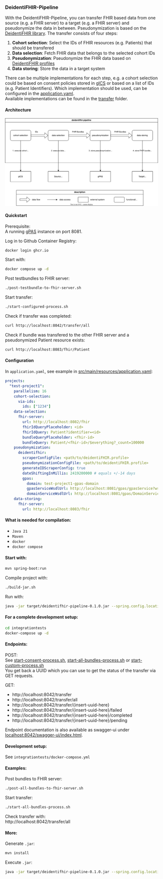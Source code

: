 ### DeidentiFHIR-Pipeline
With the DeidentiFHIR-Pipeline, you can transfer FHIR based data from one source (e.g. a FHIR server) to a target 
(e.g. a FHIR server) and pseudonymize the data in between. Pseudonymization is based on the 
[DeidentiFHIR library](https://github.com/UMEssen/DeidentiFHIR). 
The transfer consists of four steps:
1. **Cohort selection**: Select the IDs of FHIR resources (e.g. Patients) that should be transfered
2. **Data selection**: Fetch FHIR data that belongs to the selected cohort IDs
3. **Pseudonymization**: Pseudonymize the FHIR data based on [DeidentiFHIR profiles](https://github.com/UMEssen/DeidentiFHIR)
4. **Data storing**: Store the data in a target system

There can be multiple implementations for each step, e.g. a cohort selection could be based on consent policies stored 
in [gICS](https://www.ths-greifswald.de/forscher/gics/) or based on a list of IDs (e.g. Patient Identifiers). 
Which implementation should be used, can be configured in the [application.yaml](./src/main/resources/application.yaml).  
Available implementations can be found in the [transfer](./src/main/java/de/ume/deidentifhirpipeline/transfer/) folder. 

#### Architecture
![](./architecture.svg)

#### Quickstart
Prerequisite:  
A running [gPAS](https://www.ths-greifswald.de/forscher/gpas/) instance on port 8081. 

Log in to Github Container Registry:
```bash
docker login ghcr.io
```
Start with: 
```bash 
docker compose up -d
```
Post testbundles to FHIR server:
```bash
./post-testbundle-to-fhir-server.sh
```
Start transfer: 
```bash
./start-configured-process.sh
```
Check if transfer was completed: 
```bash
curl http://localhost:8042/transfer/all
```
Check if bundle was transfered to the other FHIR server and a pseudonymized Patient resource exists: 
```bash
curl http://localhost:8083/fhir/Patient
```

#### Configuration
In `application.yaml`, see example in [src/main/resources/application.yaml](./src/main/resources/application.yaml):
```yaml
projects:
  "test-project1":
    parallelism: 16
    cohort-selection:
      via-ids:
        ids: ["1234"]
    data-selection:
      fhir-server:
        url: http://localhost:8082/fhir
        fhirIdQueryPlaceholder: <id>
        fhirIdQuery: Patient?identifier=<id>
        bundleQueryPlaceholder: <fhir-id>
        bundleQuery: Patient/<fhir-id>/$everything?_count=100000
    pseudonymization:
      deidentifhir:
        scraperConfigFile: <path/to/deidentiFHIR.profile>
        pseudonymizationConfigFile: <path/to/deidentiFHIR.profile>
        generateIDScraperConfig: true
        dateShiftingInMillis: 2419200000 # equals +/-14 days
        gpas:
          domain: test-project1-gpas-domain
          gpasServiceWsdlUrl: http://localhost:8081/gpas/gpasService?wsdl
          domainServiceWsdlUrl: http://localhost:8081/gpas/DomainService?wsdl
    data-storing:
      fhir-server:
        url: http://localhost:8083/fhir
```

#### What is needed for compilation: 
- `Java 21`
- `Maven`
- `docker`
- `docker compose`

#### Start with: 
```bash
mvn spring-boot:run
```

Compile project with:
```bash 
./build-jar.sh
```
Run with:
```bash
java -jar target/deidentifhir-pipeline-0.1.0.jar --spring.config.location=src/main/resources/application.yaml
```

#### For a complete development setup:
```bash 
cd integrationtests
docker-compose up -d
```

#### Endpoints:

POST:  
See [start-consent-process.sh](./start-consent-process.sh), 
[start-all-bundles-process.sh](./start-all-bundles-process.sh) or 
[start-custom-process.sh](./start-custom-process.sh)  
You get back a UUID which you can use to get the status of the transfer via GET requests.

GET:
- http://localhost:8042/transfer
- http://localhost:8042/transfer/all
- http://localhost:8042/transfer/{insert-uuid-here}
- http://localhost:8042/transfer/{insert-uuid-here}/failed
- http://localhost:8042/transfer/{insert-uuid-here}/completed
- http://localhost:8042/transfer/{insert-uuid-here}/pending

Endpoint documentation is also available as swagger-ui under 
[localhost:8042/swagger-ui/index.html](localhost:8042/swagger-ui/index.html).

#### Development setup:  
See `integrationtests/docker-compose.yml`

#### Examples:
Post bundles to FHIR server:
```bash
./post-all-bundles-to-fhir-server.sh
```
Start transfer:
```bash 
./start-all-bundles-process.sh
```
Check transfer with:  
http://localhost:8042/transfer/all


#### More: 
Generate `.jar`: 
```bash
mvn install 
```
Execute `.jar`:
```bash 
java -jar target/deidentifhir-pipeline-0.1.0.jar --spring.config.location=src/main/resources/application.yaml
```
